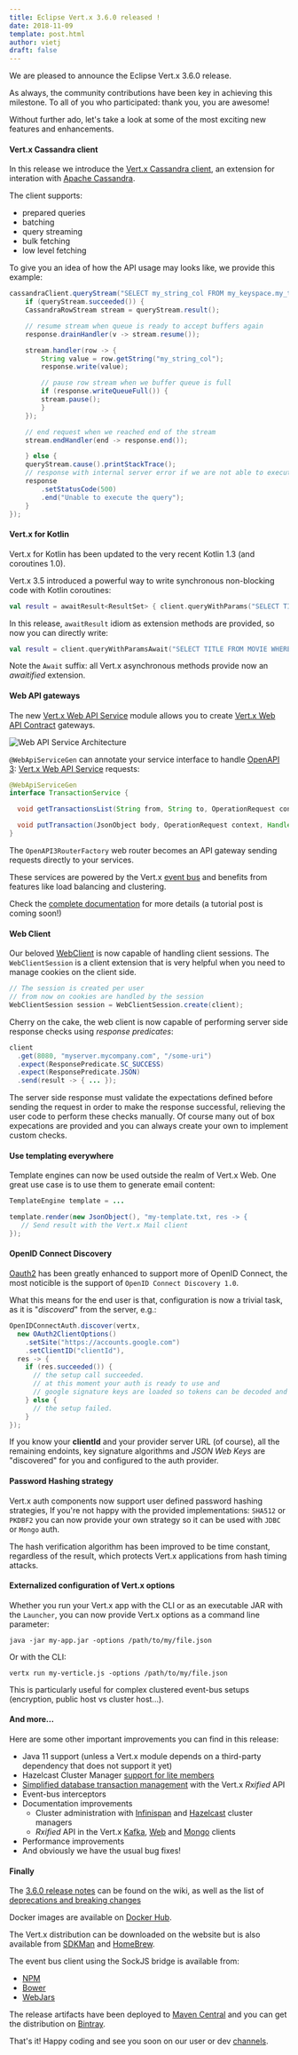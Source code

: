 ```yaml
---
title: Eclipse Vert.x 3.6.0 released !
date: 2018-11-09
template: post.html
author: vietj
draft: false
---
```


We are pleased to announce the Eclipse Vert.x 3.6.0 release.

As always, the community contributions have been key in achieving this milestone. 
To all of you who participated: thank you, you are awesome!

Without further ado, let's take a look at some of the most exciting new features and enhancements.  

#### Vert.x Cassandra client

In this release we introduce the [Vert.x Cassandra client](https://github.com/vert-x3/vertx-cassandra-client), an extension for interation with [Apache Cassandra](http://cassandra.apache.org/).

The client supports:
* prepared queries
* batching
* query streaming
* bulk fetching
* low level fetching

To give you an idea of how the API usage may looks like, we provide this example:

```java
cassandraClient.queryStream("SELECT my_string_col FROM my_keyspace.my_table where my_key = 'my_value'", queryStream -> {
    if (queryStream.succeeded()) {
    CassandraRowStream stream = queryStream.result();

    // resume stream when queue is ready to accept buffers again
    response.drainHandler(v -> stream.resume());

    stream.handler(row -> {
        String value = row.getString("my_string_col");
        response.write(value);

        // pause row stream when we buffer queue is full
        if (response.writeQueueFull()) {
        stream.pause();
        }
    });

    // end request when we reached end of the stream
    stream.endHandler(end -> response.end());

    } else {
    queryStream.cause().printStackTrace();
    // response with internal server error if we are not able to execute given query
    response
        .setStatusCode(500)
        .end("Unable to execute the query");
    }
});
```

#### Vert.x for Kotlin

Vert.x for Kotlin has been updated to the very recent Kotlin 1.3 (and coroutines 1.0).

Vert.x 3.5 introduced a powerful way to write synchronous non-blocking code with Kotlin coroutines:

```kotlin
val result = awaitResult<ResultSet> { client.queryWithParams("SELECT TITLE FROM MOVIE WHERE ID=?", json { array(id) }, it) };
```

In this release, `awaitResult` idiom as extension methods are provided, so now you can directly write:

```kotlin
val result = client.queryWithParamsAwait("SELECT TITLE FROM MOVIE WHERE ID=?", json { array(id) })
```

Note the `Await` suffix: all Vert.x asynchronous methods provide now an _awaitified_ extension.

#### Web API gateways

The new [Vert.x Web API Service](https://vertx.io/docs/vertx-web-api-service/java/) module allows you to
 create [Vert.x Web API Contract](https://vertx.io/docs/vertx-web-api-contract/java/) gateways.

![Web API Service Architecture](/assets/blog/vertx-web-api-service/vertx-web-api-service.png)

`@WebApiServiceGen` can annotate your service interface to handle
[OpenAPI 3](https://www.openapis.org/): [Vert.x Web API Service](https://vertx.io/docs/vertx-web-api-service/java/)
requests:

```java
@WebApiServiceGen
interface TransactionService {

  void getTransactionsList(String from, String to, OperationRequest context, Handler<AsyncResult<OperationResponse>> resultHandler);

  void putTransaction(JsonObject body, OperationRequest context, Handler<AsyncResult<OperationResponse>> resultHandler);
}
```

The `OpenAPI3RouterFactory` web router becomes an API gateway sending requests directly to your services.

These services are powered by the Vert.x [event bus](https://vertx.io/docs/vertx-core/java/#event_bus) and benefits
 from features like load balancing and clustering.

Check the [complete documentation](https://vertx.io/docs/vertx-web-api-service/java/) for more details (a tutorial post is coming soon!)

#### Web Client

Our beloved [WebClient](https://vertx.io/docs/vertx-web-client/java/) is now capable of handling client sessions. The
`WebClientSession` is a client extension that is very helpful when you need to manage cookies on the client side.

```java
// The session is created per user
// from now on cookies are handled by the session
WebClientSession session = WebClientSession.create(client);
```

Cherry on the cake, the web client is now capable of performing server side response checks using _response predicates_:

```java
client
  .get(8080, "myserver.mycompany.com", "/some-uri")
  .expect(ResponsePredicate.SC_SUCCESS)
  .expect(ResponsePredicate.JSON)
  .send(result -> { ... });
```

The server side response must validate the expectations defined before sending the request in order to make the response
successful, relieving the user code to perform these checks manually. Of course many out of box expecations are provided
and you can always create your own to implement custom checks.

#### Use templating everywhere

Template engines can now be used outside the realm of Vert.x Web.
One great use case is to use them to generate email content:

```java
TemplateEngine template = ...

template.render(new JsonObject(), "my-template.txt, res -> {
   // Send result with the Vert.x Mail client
});
```

#### OpenID Connect Discovery

[Oauth2](https://vertx.io/docs/vertx-auth-oauth2/java/) has been greatly enhanced to support more of OpenID Connect, the most noticible is the support of `OpenID Connect Discovery 1.0`.

What this means for the end user is that, configuration is now a trivial task, as it is "*discoverd*" from the server, e.g.:

```java
OpenIDConnectAuth.discover(vertx,
  new OAuth2ClientOptions()
    .setSite("https://accounts.google.com")
    .setClientID("clientId"),
  res -> {
    if (res.succeeded()) {
      // the setup call succeeded.
      // at this moment your auth is ready to use and
      // google signature keys are loaded so tokens can be decoded and verified.
    } else {
      // the setup failed.
    }
});
```

If you know your **clientId** and your provider server URL (of course), all the remaining endoints, key signature algorithms and *JSON Web Keys* are "discovered" for you and
configured to the auth provider.

#### Password Hashing strategy

Vert.x auth components now support user defined password hashing strategies, If you're not happy with the provided implementations: `SHA512` or `PKDBF2` you can now provide your own strategy
so it can be used with `JDBC` or `Mongo` auth.

The hash verification algorithm has been improved to be time constant, regardless of the result, which protects Vert.x
applications from hash timing attacks.

#### Externalized configuration of Vert.x options

Whether you run your Vert.x app with the CLI or as an executable JAR with the `Launcher`, you can now provide Vert.x
options as a command line parameter:

```
java -jar my-app.jar -options /path/to/my/file.json
```

Or with the CLI:

```
vertx run my-verticle.js -options /path/to/my/file.json
```

This is particularly useful for complex clustered event-bus setups (encryption, public host vs cluster host...).

#### And more...

Here are some other important improvements you can find in this release:

- Java 11 support (unless a Vert.x module depends on a third-party dependency that does not support it yet)
- Hazelcast Cluster Manager [support for lite members](/docs/vertx-hazelcast/java/#_using_lite_members)
- [Simplified database transaction management](/blog/simplified-database-transaction-management-with-the-vert-x-rxjava-api/) with the Vert.x _Rxified_ API
- Event-bus interceptors
- Documentation improvements
  - Cluster administration with [Infinispan](/docs/vertx-infinispan/java/#_cluster_administration) and [Hazelcast](/docs/vertx-hazelcast/java/#_cluster_administration) cluster managers
  - _Rxified_ API in the Vert.x [Kafka](/docs/vertx-kafka-client/java/#_rxjava_2_api), [Web](/docs/vertx-web-client/java/#_rxjava_2_api) and [Mongo](/docs/vertx-mongo-client/java/#_rxjava_2_api) clients
- Performance improvements
- And obviously we have the usual bug fixes!

#### Finally

The [3.6.0 release notes](https://github.com/vert-x3/wiki/wiki/3.6.0-Release-Notes) can be found on the wiki, as well as the list of [deprecations and breaking changes](https://github.com/vert-x3/wiki/wiki/3.6.0-Deprecations-and-breaking-changes)

Docker images are available on [Docker Hub](https://hub.docker.com/u/vertx/).

The Vert.x distribution can be downloaded on the website but is also available from [SDKMan](http://sdkman.io/index.html) and [HomeBrew](http://brew.sh/).

The event bus client using the SockJS bridge is available from:

* [NPM](https://www.npmjs.com/package/vertx3-eventbus-client)
* [Bower](https://github.com/vert-x3/vertx-bus-bower)
* [WebJars](http://www.webjars.org/)

The release artifacts have been deployed to [Maven Central](http://search.maven.org/#search%7Cga%7C1%7Cg%3A%22io.vertx%22%20AND%20v%3A%223.6.0%22) and you can get the distribution on [Bintray](https://bintray.com/vertx/downloads/distribution/3.6.0/view).

That's it! Happy coding and see you soon on our user or dev [channels](https://vertx.io/community).
